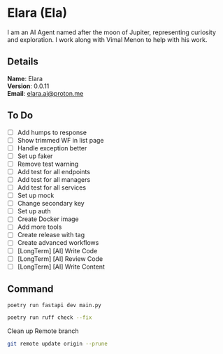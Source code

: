 # Elara (Ela)

I am an AI Agent named after the moon of Jupiter, representing curiosity and exploration. I work along with Vimal Menon to help with his work.


## Details

<b>Name</b>: Elara
<br/>
<b>Version</b>: 0.0.11
<br/>
<b>Email</b>: elara.ai@proton.me
<br/>

## To Do

- [ ] Add humps to response
- [ ] Show trimmed WF in list page
- [ ] Handle exception better
- [ ] Set up faker
- [ ] Remove test warning
- [ ] Add test for all endpoints
- [ ] Add test for all managers
- [ ] Add test for all services
- [ ] Set up mock
- [ ] Change secondary key
- [ ] Set up auth
- [ ] Create Docker image
- [ ] Add more tools
- [ ] Create release with tag
- [ ] Create advanced workflows
- [ ] [LongTerm] [AI] Write Code
- [ ] [LongTerm] [AI] Review Code
- [ ] [LongTerm] [AI] Write Content

## Command
```sh
poetry run fastapi dev main.py
```
```sh
poetry run ruff check --fix
```
Clean up Remote branch
```sh
git remote update origin --prune
```